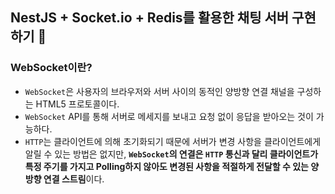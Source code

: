## NestJS + Socket.io + Redis를 활용한 채팅 서버 구현하기 💬

### WebSocket이란?

- `WebSocket`은 사용자의 브라우저와 서버 사이의 동적인 양방향 연결 채널을 구성하는 HTML5 프로토콜이다.
- `WebSocket` API를 통해 서버로 메세지를 보내고 요청 없이 응답을 받아오는 것이 가능하다.
- `HTTP`는 클라이언트에 의해 초기화되기 때문에 서버가 변경 사항을 클라이언트에게 알릴 수 있는 방법은 없지만, **`WebSocket`의 연결은 `HTTP` 통신과 달리 클라이언트가 특정 주기를 가지고 Polling하지 않아도 변경된 사항을 적절하게 전달할 수 있는 양방향 연결 스트림**이다.